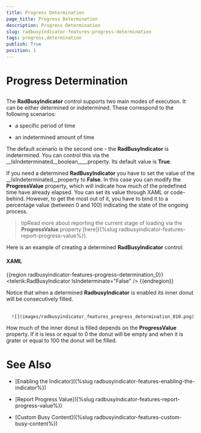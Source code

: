 ```yaml
---
title: Progress Determination
page_title: Progress Determination
description: Progress Determination
slug: radbusyindicator-features-progress-determination
tags: progress,determination
publish: True
position: 1
---
```


# Progress Determination



## 

The __RadBusyIndicator__ control supports two main modes of execution. It can be either determined or indetermined. These correspond to the following scenarios: 

* a specific period of time

* an indetermined amount of time 

The default scenario is the second one - the __RadBusyIndicator__ is indetermined. You can control this via the __IsIndeterminated__boolean____property. Its default value is __True__. 

If you need a determined __RadBusyIndicator__ you have to set the value of the __IsIndeterminated__property to __False__. In this case you can modify the __ProgressValue__ property, which will indicate how much of the predefined time have already elapsed. You can set its value through XAML or code-behind. However, to get the most out of it, you have to bind it to a percentage value (between 0 and 100) indicating the state of the ongoing process.

>tipRead more about reporting the current stage of loading via the __ProgressValue__ property [here]({%slug radbusyindicator-features-report-progress-value%}). 

Here is an example of creating a determined __RadBusyIndicator__ control:

#### __XAML__

{{region radbusyindicator-features-progress-determination_0}}
	<telerik:RadBusyIndicator IsIndeterminate="False" />
	{{endregion}}



Notice that when a determined __RadbusyIndicator__ is enabled its inner donut will be consecutively filled. 




         
      ![](images/radbusyindicator_features_pregress_determination_010.png)

How much of the inner donut is filled depends on the __ProgressValue__ property. If it is less or equal to 0 the donut will be empty and when it is grater or equal to 100 the donut will be filled. 

# See Also

 * [Enabling the Indicator]({%slug radbusyindicator-features-enabling-the-indicator%})

 * [Report Progress Value]({%slug radbusyindicator-features-report-progress-value%})

 * [Custom Busy Content]({%slug radbusyindicator-features-custom-busy-content%})
